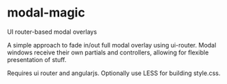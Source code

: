 # modal-magic
UI router-based modal overlays

A simple approach to fade in/out full modal overlay using ui-router. Modal windows receive their own partials and controllers, allowing for flexible presentation of stuff.

Requires ui router and angularjs. Optionally use LESS for building style.css.
